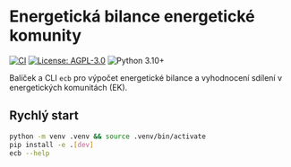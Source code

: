 # Energetická bilance energetické komunity

[![CI](https://github.com/dpuenergy/energeticka-komunita-bilance/actions/workflows/ci.yml/badge.svg)](https://github.com/dpuenergy/energeticka-komunita-bilance/actions/workflows/ci.yml)
[![License: AGPL-3.0](https://img.shields.io/badge/License-AGPL--3.0-blue.svg)](LICENSE)
![Python 3.10+](https://img.shields.io/badge/python-3.10%2B-blue)

Balíček a CLI `ecb` pro výpočet energetické bilance a vyhodnocení sdílení v energetických komunitách (EK).

## Rychlý start
```bash
python -m venv .venv && source .venv/bin/activate
pip install -e .[dev]
ecb --help
```
